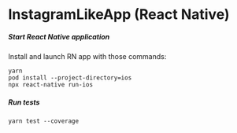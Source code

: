 # InstagramLikeApp (React Native)

##### Start React Native application

Install and launch RN app with those commands:

```
yarn
pod install --project-directory=ios
npx react-native run-ios
```

##### Run tests

```
yarn test --coverage
```
